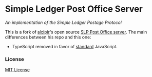 # Simple Ledger Post Office Server
_An implementation of the Simple Ledger Postage Protocol_

This is a fork of [alcipir](https://github.com/alcipir)'s open source
[SLP Post Office server](https://github.com/TOKENLAND/simpleledger-post-office-server).
The main differences between his repo and this one:
- TypeScript removed in favor of [standard](https://www.npmjs.com/package/standard) JavaScript.


### License

[MIT License](./LICENSE.md)
